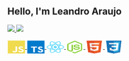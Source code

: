 ## Hello, I'm Leandro Araujo
 <div>
  <a href="https://github.com/leandroaraujo5511">
  <img height="165em" src="https://github-readme-stats.vercel.app/api?username=leandroaraujo5511&show_icons=true&theme=omni&include_all_commits=true&count_private=true"/>
  <img height="165em" src="https://github-readme-stats.vercel.app/api/top-langs/?username=leandroaraujo5511&layout=compact&langs_count=7&theme=omni"/>
</div>
<div style="display: inline_block"><br>
  <img align="center" alt="Heitor-Js" height="30" width="40" src="https://raw.githubusercontent.com/devicons/devicon/master/icons/javascript/javascript-plain.svg">
  <img align="center" alt="Heitor-Ts" height="30" width="40" src="https://raw.githubusercontent.com/devicons/devicon/master/icons/typescript/typescript-plain.svg">
  <img align="center" alt="Heitor-React" height="30" width="40" src="https://raw.githubusercontent.com/devicons/devicon/master/icons/react/react-original.svg">
  <img align="center" alt="Heitor-CSS" height="30" width="40" src="https://raw.githubusercontent.com/devicons/devicon/master/icons/nodejs/nodejs-original.svg">
  <img align="center" alt="Heitor-HTML" height="30" width="40" src="https://raw.githubusercontent.com/devicons/devicon/master/icons/html5/html5-original.svg">
  <img align="center" alt="Heitor-CSS" height="30" width="40" src="https://raw.githubusercontent.com/devicons/devicon/master/icons/css3/css3-original.svg">
</div>





<!--- 




- 👋 Hi, I’m @leandroaraujo5511
- 👀 I'm interested in work with web and innovative technologies.
- 🌱 I'm currently learning React, React Native and Node.js.
- 💞️ I'm looking to collaborate on innovative projects where I can be challenged and experience new challenges. ...
- 📫 How to reach me 
     - Linkedin - https://www.linkedin.com/in/leandro-gon%C3%A7alves-de-araujo-081591155/
     - GitHub - https://github.com/leandroaraujo5511
     - Email - leandroaraujo5511@gmail.com

<!---
leandroaraujo5511/leandroaraujo5511 is a ✨ special ✨ repository because its `README.md` (this file) appears on your GitHub profile.
You can click the Preview link to take a look at your changes.
--->
